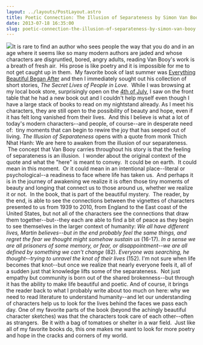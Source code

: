 ```yaml
---
layout: ../layouts/PostLayout.astro
title: Poetic Connection: The Illusion of Separateness by Simon Van Booy
date: 2013-07-18 16:35:00
slug: poetic-connection-the-illusion-of-separateness-by-simon-van-booy
---
```


[![](http://d202m5krfqbpi5.cloudfront.net/books/1364325925l/16248119.jpg)](http://d202m5krfqbpi5.cloudfront.net/books/1364325925l/16248119.jpg)It is rare to find an author who sees people the way that you do and in an age where it seems like so many modern authors are jaded and whose characters are disgruntled, bored, angry adults, reading Van Booy's work is a breath of fresh air.  His prose is like poetry and it is impossible for me to not get caught up in them.  My favorite book of last summer was [Everything Beautiful Began After](http://akindoflibrary.blogspot.com/2012/07/on-beauty-and-rebuilding-from.html) and then I immediately sought out his collection of short stories, _The Secret Lives of People in Love._  While I was browsing at my local book store, surprisingly open on the [4th of July](http://akindoflibrary.blogspot.com/2013/07/an-unlikely-pairing-lost-generation-4th.html), I saw on the front table that he had a new book out and I couldn't help myself even though I have a large stack of books to read on my nightstand already. As I meet his characters, they are still open to the possibility of beauty and hope, even if it has felt long vanished from their lives.  And this I believe is what a lot of today's modern characters--and people, of course--are in desperate need of:  tiny moments that can begin to rewire the joy that has seeped out of living. _The Illusion of Separateness_ opens with a quote from monk Thich Nhat Hanh: We are here to awaken from the illusion of our separateness.  The concept that Van Booy carries throughout his story is that the feeling of separateness is an illusion.  I wonder about the original context of the quote and what the "here" is meant to convey.  It could be on earth.  It could mean in this moment.  Or it could mean in an intentional place--literal or psychological--a readiness to face where life has taken us.  And perhaps it is in the journey of awakening we realize it is often those tiny moments of beauty and longing that connect us to those around us, whether we realize it or not.  In the book, that is part of the beautiful mystery.  The reader, by the end, is able to see the connections between the vignettes of characters presented to us from 1939 to 2010, from England to the East coast of the United States, but not all of the characters see the connections that draw them together--but--they each are able to find a bit of peace as they begin to see themselves in the larger context of humanity: _We all have different lives, Martin believes--but in the end probably feel the same things, and regret the fear we thought might somehow sustain us_ (16-17). _In a sense we are all prisoners of some memory, or fear, or disappointment--we are all defined by something we can't change_ (82). _Everyone was searching, he thought--trying to unravel the knot of their lives_ (152). I'm not sure when life becomes that knot--but once we realize that nearly everyone feels it, all of a sudden just that knowledge lifts some of the separateness.  Not just empathy but community is born out of the shared brokenness--but through it has the ability to make life beautiful and poetic. And of course, it brings the reader back to what I probably write about too much on here: why we need to read literature to understand humanity--and let our understanding of characters help us to look for the lives behind the faces we pass each day. One of my favorite parts of the book (beyond the achingly beautiful character sketches) was that the characters took care of each other--often as strangers.  Be it with a bag of tomatoes or shelter in a war field.  Just like all of my favorite books do, this one makes me want to look for more poetry and hope in the cracks and corners of my world.
